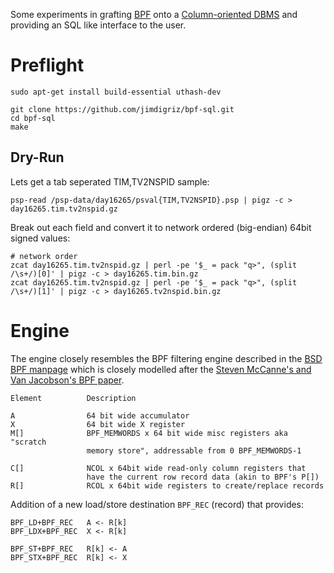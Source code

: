 Some experiments in grafting [BPF](http://en.wikipedia.org/wiki/Berkeley_Packet_Filter) onto a [Column-oriented DBMS](http://en.wikipedia.org/wiki/Column-oriented_DBMS) and providing an SQL like interface to the user.

# Preflight

    sudo apt-get install build-essential uthash-dev
    
    git clone https://github.com/jimdigriz/bpf-sql.git
    cd bpf-sql
    make

## Dry-Run

Lets get a tab seperated TIM,TV2NSPID sample:

    psp-read /psp-data/day16265/psval{TIM,TV2NSPID}.psp | pigz -c > day16265.tim.tv2nspid.gz

Break out each field and convert it to network ordered (big-endian) 64bit signed values:

    # network order
    zcat day16265.tim.tv2nspid.gz | perl -pe '$_ = pack "q>", (split /\s+/)[0]' | pigz -c > day16265.tim.bin.gz
    zcat day16265.tim.tv2nspid.gz | perl -pe '$_ = pack "q>", (split /\s+/)[1]' | pigz -c > day16265.tv2nspid.bin.gz

# Engine

The engine closely resembles the BPF filtering engine described in the [BSD BPF manpage](http://www.freebsd.org/cgi/man.cgi?bpf(4)) which is closely modelled after the [Steven McCanne's and Van Jacobson's BPF paper](http://usenix.org/publications/library/proceedings/sd93/mccanne.pdf).

    Element          Description
    
    A                64 bit wide accumulator
    X                64 bit wide X register
    M[]              BPF_MEMWORDS x 64 bit wide misc registers aka "scratch
                     memory store", addressable from 0 BPF_MEMWORDS-1
    
    C[]              NCOL x 64bit wide read-only column registers that
                     have the current row record data (akin to BPF's P[])
    R[]              RCOL x 64bit wide registers to create/replace records

Addition of a new load/store destination `BPF_REC` (record) that provides:

    BPF_LD+BPF_REC   A <- R[k]
    BPF_LDX+BPF_REC  X <- R[k]
    
    BPF_ST+BPF_REC   R[k] <- A
    BPF_STX+BPF_REC  R[k] <- X
